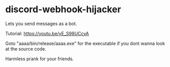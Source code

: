 # discord-webhook-hijacker
Lets you send messages as a bot.

Tutorial: https://youtu.be/yE_S98UCcvA

Goto "aaaa/bin/release/aaaa.exe" for the executable if you dont wanna look at the source code.

Harmless prank for your friends.
